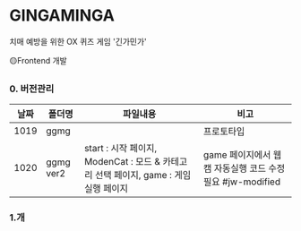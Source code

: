 # GINGAMINGA
치매 예방을 위한 OX 퀴즈 게임 '긴가민가'

🟡Frontend 개발

### 0. 버전관리
|날짜|폴더명|파일내용|비고|
|--|--|--|--|
|1019|ggmg||프로토타입|
|1020|ggmg ver2|start : 시작 페이지, ModenCat : 모드 & 카테고리 선택 페이지, game : 게임 실행 페이지|game 페이지에서 웹캠 자동실행 코드 수정 필요 #jw-modified|

### 1.개
